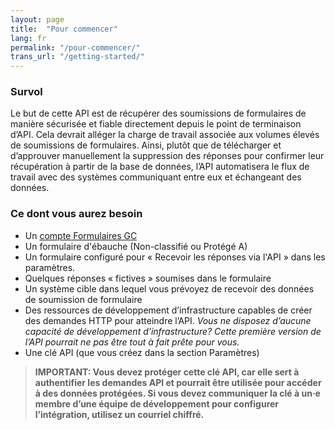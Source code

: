 ```yaml
---
layout: page
title:  "Pour commencer"
lang: fr
permalink: "/pour-commencer/"
trans_url: "/getting-started/"
---
```


### Survol

Le but de cette API est de récupérer des soumissions de formulaires de manière sécurisée et fiable directement depuis le point de terminaison d’API. Cela devrait alléger la charge de travail associée aux volumes élevés de soumissions de formulaires. Ainsi, plutôt que de télécharger et d’approuver manuellement la suppression des réponses pour confirmer leur récupération à partir de la base de données, l’API automatisera le flux de travail avec des systèmes communiquant entre eux et échangeant des données. 

### Ce dont vous aurez besoin
  - Un [compte Formulaires GC](https://articles.alpha.canada.ca/forms-formulaires/fr)
  - Un formulaire d'ébauche (Non-classifié ou Protégé A)
  - Un formulaire configuré pour « Recevoir les réponses via l'API » dans les paramètres. 
  - Quelques réponses « fictives » soumises dans le formulaire
  - Un système cible dans lequel vous prévoyez de recevoir des données de soumission de formulaire
  - Des ressources de développement d’infrastructure capables de créer des demandes HTTP pour atteindre l’API. _Vous ne disposez d’aucune capacité de développement d’infrastructure? Cette première version de l’API pourrait ne pas être tout à fait prête pour vous._
  - Une clé API (que vous créez dans la section Paramètres)
> **IMPORTANT: Vous devez protéger cette clé API, car elle sert à authentifier les demandes API et pourrait être utilisée pour accéder à des données protégées. Si vous devez communiquer la clé à un·e membre d’une équipe de développement pour configurer l’intégration, utilisez un courriel chiffré.**